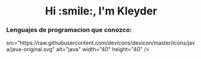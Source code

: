 <h1 align="center">Hi :smile:, I'm Kleyder </h1>

<h3 align="left">Lenguajes de programacion que conozco:</h3>
<p align="left">
src="https://raw.githubusercontent.com/devicons/devicon/master/icons/java/java-original.svg" alt="java" width="40"
height="40" /> </a> <a href="https://developer.mozilla.org/en-US/docs/Web/JavaScript" target="_blank"
src="https://raw.githubusercontent.com/devicons/devicon/master/icons/python/python-original.svg" alt="python"
width="40" height="40" /> </a> <a href="https://reactjs.org/" target="_blank" rel="noreferrer"> <img
</p>